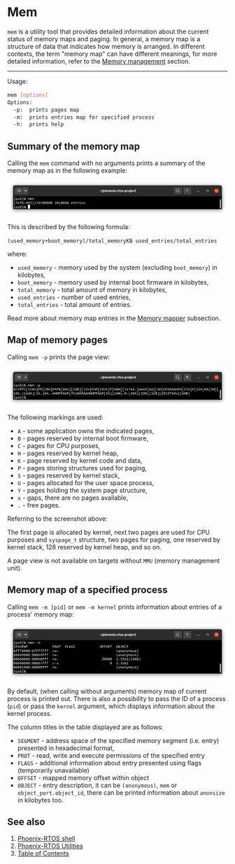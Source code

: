 # Mem

`mem` is a utility tool that provides detailed information about the current status of memory maps and paging.
In general, a memory map is a structure of data that indicates how memory is arranged. In different contexts, the term
"memory map" can have different meanings, for more detailed information, refer to the
[Memory management](../../kernel/vm/README.md) section.

---
Usage:

```bash
mem [options]
Options:
  -p:  prints pages map
  -m:  prints entries map for specified process
  -h:  prints help
```

## Summary of the memory map

Calling the `mem` command with no arguments prints a summary of the memory map as in the following example:

![Image](_images/mem-output.png)

This is described by the following formula:

`(used_memory+boot_memory)/total_memoryKB used_entries/total_entries`

where:

- `used_memory` - memory used by the system (excluding `boot_memory`) in kilobytes,
- `boot_memory` - memory used by internal boot firmware in kilobytes,
- `total_memory` - total amount of memory in kilobytes,
- `used_entries` - number of used entries,
- `total_entries` - total amount of entries.

<!--REFERENCE-->
Read more about memory map entries in the [Memory mapper](../../kernel/vm/mapper.md) subsection.

## Map of memory pages

Calling `mem -p` prints the page view:

![Image](_images/mem-p-output.png)

The following markings are used:

- `A` - some application owns the indicated pages,
- `B` - pages reserved by internal boot firmware,
- `C` - pages for CPU purposes,
- `H` - pages reserved by kernel heap,
- `K` - page reserved by kernel code and data,
- `P` - pages storing structures used for paging,
- `S` - pages reserved by kernel stack,
- `U` - pages allocated for the user space process,
- `Y` - pages holding the system page structure,
- `x` - gaps, there are no pages available,
- `.` - free pages.

Referring to the screenshot above:

The first page is allocated by kernel, next two pages are used for CPU purposes and `syspage_t` structure, two pages for
paging, one reserved by kernel stack, 128 reserved by kernel heap, and so on.

A page view is not available on targets without `MMU` (memory management unit).

## Memory map of a specified process

Calling `mem -m [pid]` or `mem -m kernel` prints information about entries of a process' memory map:

![Image](_images/mem-m-output.png)

By default, (when calling without arguments) memory map of current process is printed out. There is also a possibility
to pass the ID of a process (`pid`) or pass the `kernel` argument, which displays information about the kernel process.

The column titles in the table displayed are as follows:

- `SEGMENT` - address space of the specified memory segment (i.e. entry) presented in hexadecimal format,
- `PROT` - read, write and execute permissions of the specified entry
- `FLAGS` - additional information about entry presented using flags (temporarily unavailable)
- `OFFSET` - mapped memory offset within object
- `OBJECT` - entry description, it can be `(anonymous)`, `mem` or `object_port.object_id`, there can be printed
information about `anonsize` in kilobytes too.

## See also

1. [Phoenix-RTOS shell](psh.md)
2. [Phoenix-RTOS Utilities](README.md)
3. [Table of Contents](../README.md)
